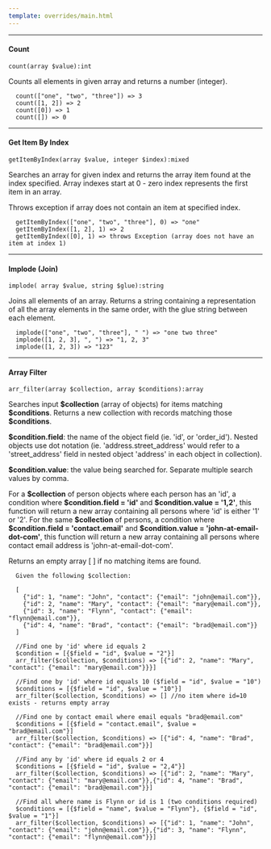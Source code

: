 ```yaml
---
template: overrides/main.html
---
```


___
#### Count
```
count(array $value):int
```
  Counts all elements in given array and returns a number (integer).
```
  count(["one", "two", "three"]) => 3
  count([1, 2]) => 2
  count([0]) => 1
  count([]) => 0
```
___
#### Get Item By Index
```
getItemByIndex(array $value, integer $index):mixed
```
  Searches an array for given index and returns the array item found at the index specified. Array indexes start at 0 - zero index represents the first item in an array.

  Throws exception if array does not contain an item at specified index.
```
  getItemByIndex(["one", "two", "three"], 0) => "one"
  getItemByIndex([1, 2], 1) => 2
  getItemByIndex([0], 1) => throws Exception (array does not have an item at index 1)
```
___
#### Implode (Join)
```
implode( array $value, string $glue):string
```
  Joins all elements of an array. Returns a string containing a representation of all the array elements in the same order, with the glue string between each element.
```
  implode(["one", "two", "three"], " ") => "one two three"
  implode([1, 2, 3], ", ") => "1, 2, 3"
  implode([1, 2, 3]) => "123"
```
___
#### Array Filter
```
arr_filter(array $collection, array $conditions):array
```
  Searches input __\$collection__ (array of objects) for items matching __\$conditions__. Returns a new collection with records matching those __\$conditions__.

  __\$condition.field__: the name of the object field (ie. 'id', or 'order_id'). Nested objects use dot notation (ie. 'address.street_address' would refer to a 'street_address' field in nested object 'address' in each object in collection).

  __\$condition.value__: the value being searched for. Separate multiple search values by comma.

  For a __\$collection__ of person objects where each person has an 'id', a condition where __\$condition.field = 'id'__ and __\$condition.value = '1,2'__, this function will return a new array containing all persons where 'id' is either '1' or '2'. For the same __\$collection__ of persons, a condition where __\$condition.field = 'contact.email'__ and __\$condition.value = 'john-at-email-dot-com'__, this function will return a new array containing all persons where contact email address is 'john-at-email-dot-com'.

  Returns an empty array [ ] if no matching items are found.
  
```
  Given the following $collection:

  [
    {"id": 1, "name": "John", "contact": {"email": "john@email.com"}},
    {"id": 2, "name": "Mary", "contact": {"email": "mary@email.com"}},
    {"id": 3, "name": "Flynn", "contact": {"email": "flynn@email.com"}},
    {"id": 4, "name": "Brad", "contact": {"email": "brad@email.com"}}
  ]

  //Find one by 'id' where id equals 2
  $condition = [{$field = "id", $value = "2"}]
  arr_filter($collection, $conditions) => [{"id": 2, "name": "Mary", "contact": {"email": "mary@email.com"}}}]

  //Find one by 'id' where id equals 10 ($field = "id", $value = "10")
  $conditions = [{$field = "id", $value = "10"}]
  arr_filter($collection, $conditions) => [] //no item where id=10 exists - returns empty array

  //Find one by contact email where email equals "brad@email.com"
  $conditions = [{$field = "contact.email", $value = "brad@email.com"}]
  arr_filter($collection, $conditions) => [{"id": 4, "name": "Brad", "contact": {"email": "brad@email.com"}}]

  //Find any by 'id' where id equals 2 or 4
  $conditions = [{$field = "id", $value = "2,4"}]
  arr_filter($collection, $conditions) => [{"id": 2, "name": "Mary", "contact": {"email": "mary@email.com"}},{"id": 4, "name": "Brad", "contact": {"email": "brad@email.com"}}]
  
  //Find all where name is Flynn or id is 1 (two conditions required)
  $conditions = [{$field = "name", $value = "Flynn"}, {$field = "id", $value = "1"}]
  arr_filter($collection, $conditions) => [{"id": 1, "name": "John", "contact": {"email": "john@email.com"}},{"id": 3, "name": "Flynn", "contact": {"email": "flynn@email.com"}}]
```
